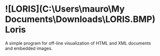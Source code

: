 # ![LORIS](C:\Users\mauro\My Documents\Downloads\LORIS.BMP)Loris
A simple program for off-line visualization of HTML and XML documents and embedded images. 

